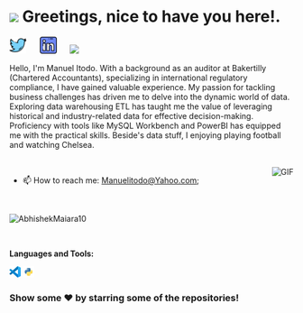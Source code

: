 <h1><img src="https://emojis.slackmojis.com/emojis/images/1531849430/4246/blob-sunglasses.gif?1531849430" width="30"/> Greetings, nice to have you here!.</h1>

<p align="left">
<a href="https://twitter.com/_tozee" target="_blank"><img height="30" src="https://raw.githubusercontent.com/AbhishekMaira10/AbhishekMaira10/master/Resources/png/twitter.png?raw=true"></a>&nbsp;&nbsp;&nbsp;&nbsp;&nbsp;
<a href="https://www.linkedin.com/in/emmanuel-itodo-950781255/" target="_blank"><img height="30" src="https://raw.githubusercontent.com/AbhishekMaira10/AbhishekMaira10/master/linkedin.png?raw=true"></a>&nbsp;&nbsp;&nbsp;&nbsp;&nbsp;
<a href="https://www.instagram.com/_tozee26th/" target="_blank"><img height="30" src="https://image.flaticon.com/icons/svg/725/725278.svg"></a>&nbsp;&nbsp;&nbsp;&nbsp;&nbsp;

<br>

Hello, I'm  Manuel Itodo. With a background as an auditor at Bakertilly (Chartered Accountants), specializing in international regulatory compliance, I have gained valuable experience. My passion for tackling business challenges has driven me to delve into the dynamic world of data. Exploring data warehousing ETL has taught me the value of leveraging historical and industry-related data for effective decision-making. Proficiency with tools like MySQL Workbench and PowerBI has equipped me with the practical skills. Beside's data stuff, I enjoying playing football and watching Chelsea.

<br>


<!-- https://media.giphy.com/media/SWoSkN6DxTszqIKEqv/giphy.gif -->
<!-- <img align="right" height="250" width="400" alt="GIF" src="https://miro.medium.com/max/1360/1*IRGHmiGsa16stedQvIaZfw.gif" /> -->

<img align="right" alt="GIF" src="https://media.giphy.com/media/3ohzdKvLT1DxFxhZAI/giphy.gif" />

 - 📫 How to reach me: [Manuelitodo@Yahoo.com](mailto:itodoemmanuel996.com);
 
 <br>

 <p align="left"> <img src="https://komarev.com/ghpvc/?username=AbhishekMaira10" alt="AbhishekMaiara10" /> </p>
 
 </br>

**Languages and Tools:**
<br>

<code><img height="20" src="https://raw.githubusercontent.com/github/explore/80688e429a7d4ef2fca1e82350fe8e3517d3494d/topics/visual-studio-code/visual-studio-code.png"></code>
<code><img height="20" src="https://raw.githubusercontent.com/github/explore/80688e429a7d4ef2fca1e82350fe8e3517d3494d/topics/python/python.png"></code>

### Show some ❤️ by starring some of the repositories!
</div>
